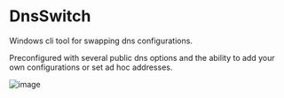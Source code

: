 # DnsSwitch
Windows cli tool for swapping dns configurations.

Preconfigured with several public dns options and the ability to add your own configurations or set ad hoc addresses.

![image](https://user-images.githubusercontent.com/9961804/147612526-800682be-e453-427c-a4c1-6b98b1a886de.png)

